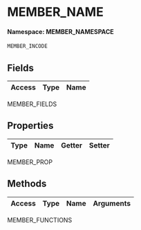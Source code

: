 # MEMBER_NAME
#### Namespace: MEMBER_NAMESPACE

```csharp
MEMBER_INCODE
```

## Fields
|Access|Type|Name|
|-|:-|:-:| 
MEMBER_FIELDS

## Properties
|Type|Name|Getter|Setter|
|-|:-:|:-:|:-:| 
MEMBER_PROP

## Methods
|Access|Type|Name|Arguments|
|-|:-|:-:|:-:|
MEMBER_FUNCTIONS
